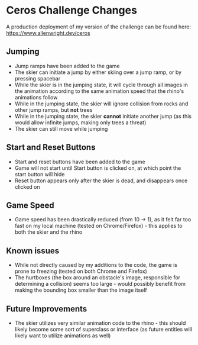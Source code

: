 # Ceros Challenge Changes

A production deployment of my version of the challenge can be found here: https://www.allenwright.dev/ceros

## Jumping

* Jump ramps have been added to the game
* The skier can initiate a jump by either skiing over a jump ramp, or by pressing spacebar
* While the skier is in the jumping state, it will cycle through all images in the animation according to the same animation speed that the rhino's animations follow
* While in the jumping state, the skier will ignore collision from rocks and other jump ramps, but **not** trees
* While in the jumping state, the skier **cannot** initiate another jump (as this would allow infinite jumps, making only trees a threat)
* The skier can still move while jumping

## Start and Reset Buttons
* Start and reset buttons have been added to the game
* Game will not start until Start button is clicked on, at which point the start button will hide
* Reset button appears only after the skier is dead, and disappears once clicked on

## Game Speed

* Game speed has been drastically reduced (from 10 -> 1), as it felt far too fast on my local machine (tested on Chrome/Firefox) - this applies to both the skier and the rhino

## Known issues

* While not directly caused by my additions to the code, the game is prone to freezing (tested on both Chrome and Firefox)
* The hurtboxes (the box around an obstacle's image, responsible for determining a collision) seems too large - would possibly benefit from making the bounding box smaller than the image itself

## Future Improvements
* The skier utilizes very similar animation code to the rhino - this should likely become some sort of superclass or interface (as future entities will likely want to utilize animations as well)
